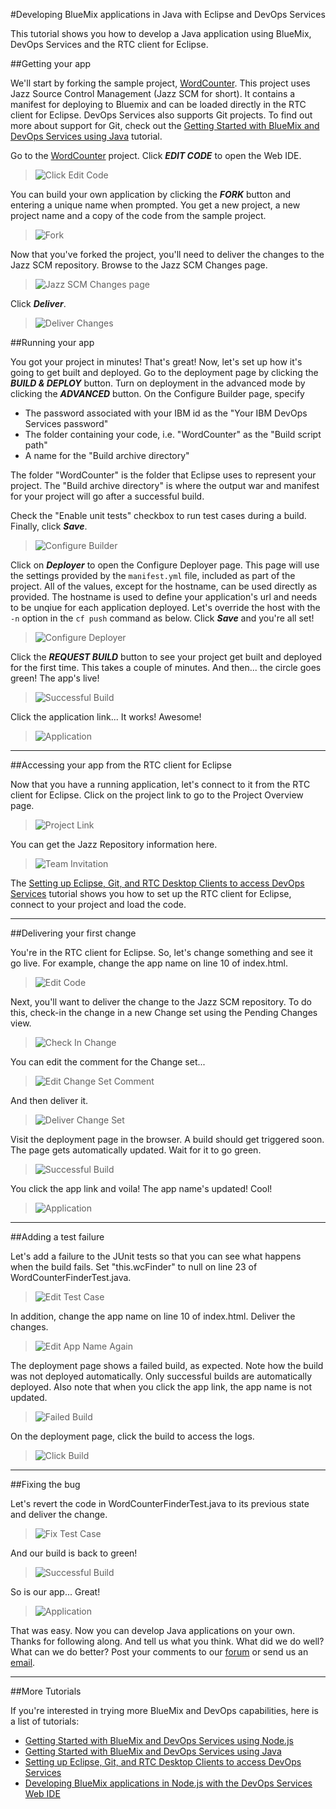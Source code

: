 #Developing BlueMix applications in Java with Eclipse and DevOps Services

This tutorial shows you how to develop a Java application using BlueMix, DevOps Services and the RTC client for Eclipse.

##Getting your app

We'll start by forking the sample project, [WordCounter](https://hub.jazz.net/project/pskhadke/WordCounter/overview).
This project uses Jazz Source Control Management (Jazz SCM for short). It contains a manifest for deploying to Bluemix
and can be loaded directly in the RTC client for Eclipse. DevOps Services also supports Git projects. To find out more
about support for Git, check out the
[Getting Started with BlueMix and DevOps Services using Java](./../tutorial_jazzeditorjava/tutorial_jazzeditorjava) tutorial.

Go to the [WordCounter](https://hub.jazz.net/project/pskhadke/WordCounter/overview) project. Click ***EDIT CODE*** to
open the Web IDE.

>	![Click Edit Code](images/click_edit_code.jpg)

You can build your own application by clicking the ***FORK*** button and entering a unique name when prompted. You get
a new project, a new project name and a copy of the code from the sample project.

>	![Fork](images/fork.jpg)

Now that you've forked the project, you'll need to deliver the changes to the Jazz SCM repository. Browse to the Jazz
SCM Changes page.

>	![Jazz SCM Changes page](images/jazzscm.jpg)

Click ***Deliver***.

>	![Deliver Changes](images/share.jpg)

##Running your app

You got your project in minutes! That's great! Now, let's set up how it's going to get built and deployed. Go to the
deployment page by clicking the ***BUILD & DEPLOY*** button. Turn on deployment in the advanced mode by clicking the
***ADVANCED*** button. On the Configure Builder page, specify
	
* The password associated with your IBM id as the "Your IBM DevOps Services password"
* The folder containing your code, i.e. "WordCounter" as the "Build script path"
* A name for the "Build archive directory"	

The folder "WordCounter" is the folder that Eclipse uses to represent your project. The "Build archive directory" is
where the output war and manifest for your project will go after a successful build.

Check the "Enable unit tests" checkbox to run test cases during a build. Finally, click ***Save***.

>	![Configure Builder](images/configure_builder.jpg)

Click on ***Deployer*** to open the Configure Deployer page. This page will use the settings provided by the `manifest.yml`
file, included as part of the project. All of the values, except for the hostname, can be used directly as provided. The
hostname is used to define your application's url and needs to be unqiue for each application deployed. Let's override the
host with the `-n` option in the `cf push` command as below. Click ***Save*** and you're all set!

>	![Configure Deployer](images/configure_deployer.jpg)

Click the ***REQUEST BUILD*** button to see your project get built and deployed for the first time. This takes a couple of
minutes. And then... the circle goes green! The app's live!

>	![Successful Build](images/build1_success.jpg)

Click the application link... It works! Awesome!

>	![Application](images/app.jpg)

---
##Accessing your app from the RTC client for Eclipse

Now that you have a running application, let's connect to it from the RTC client for Eclipse. Click on the project link to
go to the Project Overview page. 

>	![Project Link](images/project_link.jpg)

You can get the Jazz Repository information here. 

>	![Team Invitation](images/team_invite.jpg)

The [Setting up Eclipse, Git, and RTC Desktop Clients to access DevOps Services](tutorial_clients/tutorial_clients#jazzscm) tutorial shows you how to
set up the RTC client for Eclipse, connect to your project and load the code.						

---
##Delivering your first change

You're in the RTC client for Eclipse. So, let's change something and see it go live. For example, change the app name on
line 10 of index.html.

>	![Edit Code](images/edit_code.jpg)

Next, you'll want to deliver the change to the Jazz SCM repository. To do this, check-in the change in a new Change set
using the Pending Changes view.

>	![Check In Change](images/checkin.jpg)

You can edit the comment for the Change set...

>	![Edit Change Set Comment](images/edit_comment.jpg)

And then deliver it. 

>	![Deliver Change Set](images/deliver.jpg)

Visit the deployment page in the browser. A build should get triggered soon. The page gets automatically updated. Wait for
it to go green.

>	![Successful Build](images/build2_success.jpg)

You click the app link and voila! The app name's updated! Cool!

>	![Application](images/app2.jpg)					

---
##Adding a test failure

Let's add a failure to the JUnit tests so that you can see what happens when the build fails. Set "this.wcFinder" to null
on line 23 of WordCounterFinderTest.java.

>	![Edit Test Case](images/edit_testcase.jpg)

In addition, change the app name on line 10 of index.html. Deliver the changes.

>	![Edit App Name Again](images/edit_code_2.jpg)

The deployment page shows a failed build, as expected. Note how the build was not deployed automatically. Only successful
builds are automatically deployed. Also note that when you click the app link, the app name is not updated. 

>	![Failed Build](images/build3_failure.jpg)

On the deployment page, click the build to access the logs.

>	![Click Build](images/build_log.jpg)

---
##Fixing the bug

Let's revert the code in WordCounterFinderTest.java to its previous state and deliver the change.

>	![Fix Test Case](images/fix_testcase.jpg)

And our build is back to green! 

>	![Successful Build](images/build4_success.jpg)

So is our app... Great!

>	![Application](images/app3.jpg)
						
That was easy. Now you can develop Java applications on your own. Thanks for following along. And tell us what you think.
What did we do well? What can we do better? Post your comments to our [forum](https://www.ibmdw.net/answers?community=jazzhub)
or send us an [email](mailto:hub_help@jazz.net).

---

##More Tutorials

If you're interested in trying more BlueMix and DevOps capabilities, here is a list of tutorials:

* [Getting Started with BlueMix and DevOps Services using Node.js](tutorial_jazzeditor/tutorial_jazzeditor)
* [Getting Started with BlueMix and DevOps Services using Java](tutorial_jazzeditorjava/tutorial_jazzeditorjava)
* [Setting up Eclipse, Git, and RTC Desktop Clients to access DevOps Services](tutorial_clients/tutorial_clients)
* [Developing BlueMix applications in Node.js with the DevOps Services Web IDE](tutorial_jazzweb/tutorial_jazzweb)
			
